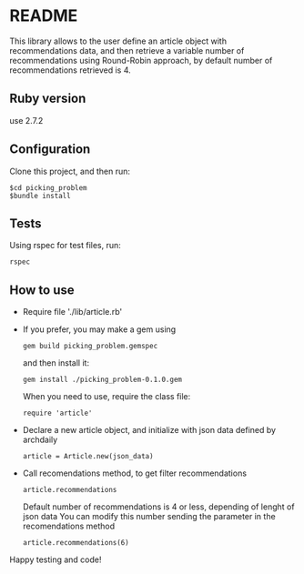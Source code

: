 # README

This library allows to the user define an article object with recommendations data, and then retrieve a variable number of recommendations using Round-Robin approach, by default number of recommendations retrieved is 4.

## Ruby version

use 2.7.2

## Configuration

Clone this project, and then run:

```
$cd picking_problem
$bundle install
```

## Tests

Using rspec for test files, run:

```
rspec
```

## How to use

* Require file './lib/article.rb'
* If you prefer, you may make a gem using
  ```
  gem build picking_problem.gemspec
  ```
  and then install it:
  ```
  gem install ./picking_problem-0.1.0.gem
  ```
  When you need to use, require the class file:
  ```
  require 'article'
  ```

* Declare a new article object, and initialize with json data defined by archdaily
  ```
  article = Article.new(json_data)
  ```
* Call recomendations method, to get filter recommendations
  ```
  article.recommendations
  ```
  Default number of recommendations is 4 or less, depending of lenght of json data
  You can modify this number sending the parameter in the recomendations method
  ```
  article.recommendations(6)
  ```

Happy testing and code!

